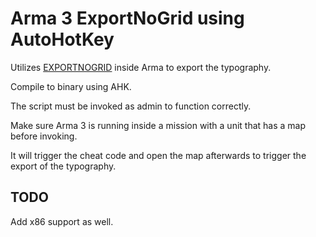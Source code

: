 # Arma 3 ExportNoGrid using AutoHotKey

Utilizes [EXPORTNOGRID](https://community.bistudio.com/wiki/ArmA:_Cheats#EXPORTNOGRID) inside Arma to export the typography.

Compile to binary using AHK.

The script must be invoked as admin to function correctly.

Make sure Arma 3 is running inside a mission with a unit that has a map before invoking.

It will trigger the cheat code and open the map afterwards to trigger the export of the typography.

## TODO

Add x86 support as well.
